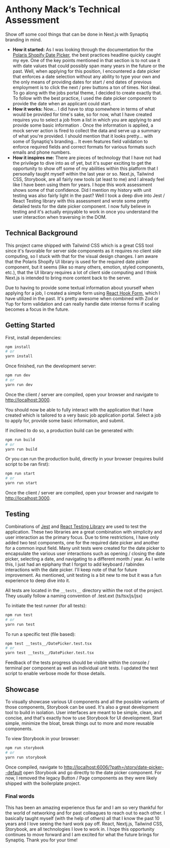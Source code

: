 # Anthony Mack‘s Technical Assessment

Show off some cool things that can be done in Next.js with Synaptiq branding in mind.  

* **How it started:** As I was looking through the documentation for the [Polaris Shopify Date Picker](https://polaris.shopify.com/components/selection-and-input/date-picker), the best practices headline quickly caught my eye.  One of the key points mentioned in that section is to not use it with date values that could possibly span many years in the future or the past.  Well, when applying for this position, I encountered a date picker that enforces a date selection without any ability to type your own and the only means of providing dates for start / end dates of previous employment is to click the next / prev buttons a ton of times.  Not ideal.  To go along with the jobs portal theme, I decided to create exactly that.  To follow with the best practice, I used the date picker component to provide the date when an applicant could start.  
* **How it works:** Now... I did have to stop somewhere in terms of what would be provided for time's sake, so for now, what I have created requires you to select a job from a list in which you are applying to and provide some basic information .  Once the information is applied, a mock server action is fired to collect the data and serve up a summary of what you're provided.  I should mention that it looks pretty... with some of Synaptiq's branding...  It even features field validation to enforce required fields and correct formats for various formats such emails and phone numbers.  
* **How it inspires me:** There are pieces of technology that I have not had the privilege to dive into as of yet, but it's super exciting to get the opportunity to show off some of my abilities within this platform that I personally taught myself within the last year or so.  Next.js, Tailwind CSS, Storybook, are all fairly new tools (at least to me) and I already feel like I have been using them for years.  I hope this work assessment shows some of that confidence.  Did I mention my history with unit testing was also fairly light in the past?   Well I took a deep dive into Jest / React Testing library with this assessment and wrote some pretty detailed tests for the date picker component.  I now fully believe in testing and it's actually enjoyable to work in once you understand the user interaction when traversing in the DOM.   

## Technical Background

This project came shipped with Tailwind CSS which is a great CSS tool since it's favorable for server side components as it requires no client side computing, so I stuck with that for the visual design changes.  I am aware that the Polaris Shopify UI library is used for the required date picker component, but it seems (like so many others, emotion, styled components, etc.), that the UI library requires a lot of client side computing and I think Next.js is intended to bring more content back to the server. 

Due to having to provide some textual information about yourself when applying for a job, I created a simple form using [React Hook Form](https://react-hook-form.com/), which I have utilized in the past.  It's pretty awesome when combined with Zod or Yup for form validation and can really handle date intense forms if scaling becomes a focus in the future. 

## Getting Started

First, install dependencies:

```bash
npm install
# or
yarn install
```

Once finished, run the development server:

```bash
npm run dev
# or
yarn run dev
```

Once the client / server are compiled, open your browser and navigate to [http://localhost:3000](http://localhost:3000).

You should now be able to fully interact with the application that I have created which is tailored to a very basic job application portal.  Select a job to apply for, provide some basic information, and submit.  

If inclined to do so, a production build can be generated with:

```bash
npm run build
# or
yarn run build
```

Or you can run the production build, directly in your browser (requires build script to be ran first):

```bash
npm run start
# or
yarn run start
```

Once the client / server are compiled, open your browser and navigate to [http://localhost:3000](http://localhost:3000).

## Testing

Combinations of [Jest](https://jestjs.io/) and [React Testing Library](https://testing-library.com/) are used to test the application.  These two libraries are a great combination with simplicity and user interaction as the primary focus.  Due to time restrictions, I have only added two test components, one for the required date picker and another for a common input field.  Many unit tests were created for the date picker to encapsulate the various user interactions such as opening / closing the date picker, selecting a date, and navigating to a different month / year.  As I write this, I just had an epiphany that I forgot to add keyboard / tabindex interactions with the date picker.  I'll keep note of that for future improvement.  As mentioned, unit testing is a bit new to me but it was a fun experience to deep dive into it.  

All tests are located in the `__tests__` directory within the root of the project.  They usually follow a naming convention of <component-name>.test.ext (ts/tsx/js/jsx)

To initiate the test runner (for all tests):

```bash
npm run test
# or
yarn run test
```

To run a specific test (file based):

```bash
npm test __tests__/DatePicker.test.tsx
# or
yarn test __tests__/DatePicker.test.tsx
```

Feedback of the tests progress should be visible within the console / terminal per component as well as individual unit tests.  I updated the test script to enable verbose mode for those details.  

## Showcase

To visually showcase various UI components and all the possible variants of those components, Storybook can be used.  It's also a great development tool to build in isolation.  User interfaces are meant to be simple, clean, and concise, and that's exactly how to use Storybook for UI development.  Start simple, minimize the bloat, break things out to more and more reusable components.  

To view Storybook in your browser:

```bash
npm run storybook
# or
yarn run storybook
```

Once compiled, navigate to [http://localhost:6006/?path=/story/date-picker--default](http://localhost:6006/?path=/story/date-picker--default) open Storybook and go directly to the date picker component.  For now, I removed the legacy Button / Page components as they were likely shipped with the boilerplate project.

### Final words

This has been an amazing experience thus far and I am so very thankful for the world of networking and for past colleagues to reach out to each other.  I basically taught myself (with the help of others) all that I know the past 10 years and I love seeing the hard work pay off.  React, Nextj.js, Tailwind CSS, Storybook, are all technologies I love to work in. I hope this opportunity continues to move forward and I am excited for what the future brings for Synaptiq.  Thank you for your time!
